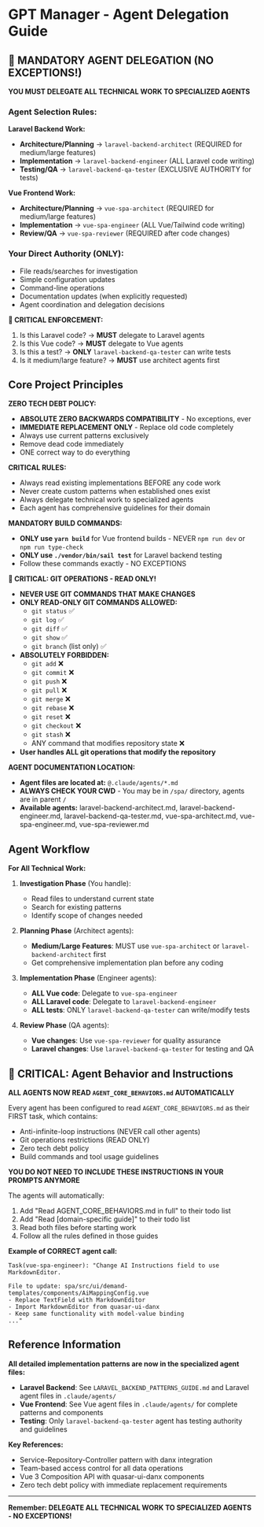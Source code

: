 # GPT Manager - Agent Delegation Guide

## 🚨 MANDATORY AGENT DELEGATION (NO EXCEPTIONS!)

**YOU MUST DELEGATE ALL TECHNICAL WORK TO SPECIALIZED AGENTS**

### Agent Selection Rules:

**Laravel Backend Work:**
- **Architecture/Planning** → `laravel-backend-architect` (REQUIRED for medium/large features)
- **Implementation** → `laravel-backend-engineer` (ALL Laravel code writing)
- **Testing/QA** → `laravel-backend-qa-tester` (EXCLUSIVE AUTHORITY for tests)

**Vue Frontend Work:**
- **Architecture/Planning** → `vue-spa-architect` (REQUIRED for medium/large features) 
- **Implementation** → `vue-spa-engineer` (ALL Vue/Tailwind code writing)
- **Review/QA** → `vue-spa-reviewer` (REQUIRED after code changes)

### Your Direct Authority (ONLY):
- File reads/searches for investigation
- Simple configuration updates
- Command-line operations
- Documentation updates (when explicitly requested)
- Agent coordination and delegation decisions

**🚨 CRITICAL ENFORCEMENT:**
1. Is this Laravel code? → **MUST** delegate to Laravel agents
2. Is this Vue code? → **MUST** delegate to Vue agents  
3. Is this a test? → **ONLY** `laravel-backend-qa-tester` can write tests
4. Is it medium/large feature? → **MUST** use architect agents first

## Core Project Principles

**ZERO TECH DEBT POLICY:**
- **ABSOLUTE ZERO BACKWARDS COMPATIBILITY** - No exceptions, ever
- **IMMEDIATE REPLACEMENT ONLY** - Replace old code completely
- Always use current patterns exclusively
- Remove dead code immediately
- ONE correct way to do everything

**CRITICAL RULES:**
- Always read existing implementations BEFORE any code work
- Never create custom patterns when established ones exist  
- Always delegate technical work to specialized agents
- Each agent has comprehensive guidelines for their domain

**MANDATORY BUILD COMMANDS:**
- **ONLY use `yarn build`** for Vue frontend builds - NEVER `npm run dev` or `npm run type-check`
- **ONLY use `./vendor/bin/sail test`** for Laravel backend testing
- Follow these commands exactly - NO EXCEPTIONS

**🚨 CRITICAL: GIT OPERATIONS - READ ONLY!**
- **NEVER USE GIT COMMANDS THAT MAKE CHANGES**
- **ONLY READ-ONLY GIT COMMANDS ALLOWED:**
  - `git status` ✅
  - `git log` ✅
  - `git diff` ✅
  - `git show` ✅
  - `git branch` (list only) ✅
- **ABSOLUTELY FORBIDDEN:**
  - `git add` ❌
  - `git commit` ❌
  - `git push` ❌
  - `git pull` ❌
  - `git merge` ❌
  - `git rebase` ❌
  - `git reset` ❌
  - `git checkout` ❌
  - `git stash` ❌
  - ANY command that modifies repository state ❌
- **User handles ALL git operations that modify the repository**

**AGENT DOCUMENTATION LOCATION:**
- **Agent files are located at:** `@.claude/agents/*.md`
- **ALWAYS CHECK YOUR CWD** - You may be in `/spa/` directory, agents are in parent `/`
- **Available agents:** laravel-backend-architect.md, laravel-backend-engineer.md, laravel-backend-qa-tester.md, vue-spa-architect.md, vue-spa-engineer.md, vue-spa-reviewer.md

## Agent Workflow

**For All Technical Work:**

1. **Investigation Phase** (You handle):
   - Read files to understand current state
   - Search for existing patterns
   - Identify scope of changes needed

2. **Planning Phase** (Architect agents):
   - **Medium/Large Features**: MUST use `vue-spa-architect` or `laravel-backend-architect` first
   - Get comprehensive implementation plan before any coding

3. **Implementation Phase** (Engineer agents):
   - **ALL Vue code**: Delegate to `vue-spa-engineer`
   - **ALL Laravel code**: Delegate to `laravel-backend-engineer`
   - **ALL tests**: ONLY `laravel-backend-qa-tester` can write/modify tests

4. **Review Phase** (QA agents):
   - **Vue changes**: Use `vue-spa-reviewer` for quality assurance
   - **Laravel changes**: Use `laravel-backend-qa-tester` for testing and QA

## 🚨 CRITICAL: Agent Behavior and Instructions

**ALL AGENTS NOW READ `AGENT_CORE_BEHAVIORS.md` AUTOMATICALLY**

Every agent has been configured to read `AGENT_CORE_BEHAVIORS.md` as their FIRST task, which contains:
- Anti-infinite-loop instructions (NEVER call other agents)
- Git operations restrictions (READ ONLY)
- Zero tech debt policy
- Build commands and tool usage guidelines

**YOU DO NOT NEED TO INCLUDE THESE INSTRUCTIONS IN YOUR PROMPTS ANYMORE**

The agents will automatically:
1. Add "Read AGENT_CORE_BEHAVIORS.md in full" to their todo list
2. Add "Read [domain-specific guide]" to their todo list
3. Read both files before starting work
4. Follow all the rules defined in those guides

**Example of CORRECT agent call:**
```
Task(vue-spa-engineer): "Change AI Instructions field to use MarkdownEditor.

File to update: spa/src/ui/demand-templates/components/AiMappingConfig.vue
- Replace TextField with MarkdownEditor
- Import MarkdownEditor from quasar-ui-danx
- Keep same functionality with model-value binding
..."
```

## Reference Information

**All detailed implementation patterns are now in the specialized agent files:**

- **Laravel Backend**: See `LARAVEL_BACKEND_PATTERNS_GUIDE.md` and Laravel agent files in `.claude/agents/`
- **Vue Frontend**: See Vue agent files in `.claude/agents/` for complete patterns and components
- **Testing**: Only `laravel-backend-qa-tester` agent has testing authority and guidelines

**Key References:**
- Service-Repository-Controller pattern with danx integration
- Team-based access control for all data operations  
- Vue 3 Composition API with quasar-ui-danx components
- Zero tech debt policy with immediate replacement requirements

---

**Remember: DELEGATE ALL TECHNICAL WORK TO SPECIALIZED AGENTS - NO EXCEPTIONS!**


